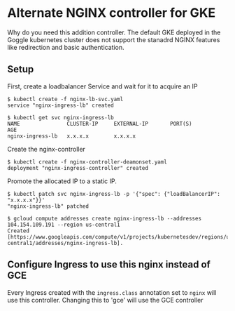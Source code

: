 # Alternate NGINX controller for GKE


Why do you need this addition controller.
The default GKE deployed in the Goggle kubernetes cluster does not support the stanadrd NGINX features like redirection and basic authentication.


## Setup

First, create a loadbalancer Service and wait for it to acquire an IP

```console
$ kubectl create -f nginx-lb-svc.yaml
service "nginx-ingress-lb" created

$ kubectl get svc nginx-ingress-lb
NAME               CLUSTER-IP     EXTERNAL-IP       PORT(S)                      AGE
nginx-ingress-lb   x.x.x.x        x.x.x.x          
```

Create the nginx-controller

```console
$ kubectl create -f nginx-controller-deamonset.yaml
deployment "nginx-ingress-controller" created
```

Promote the allocated IP to a static IP.

```console
$ kubectl patch svc nginx-ingress-lb -p '{"spec": {"loadBalancerIP": "x.x.x.x"}}'
"nginx-ingress-lb" patched
```
```console
$ gcloud compute addresses create nginx-ingress-lb --addresses 104.154.109.191 --region us-central1
Created [https://www.googleapis.com/compute/v1/projects/kubernetesdev/regions/us-central1/addresses/nginx-ingress-lb].
```
## Configure Ingress to use this nginx instead of GCE

Every Ingress created with the `ingress.class` annotation set to
`nginx` will use this controller. Changing this to 'gce' will use the GCE controller

